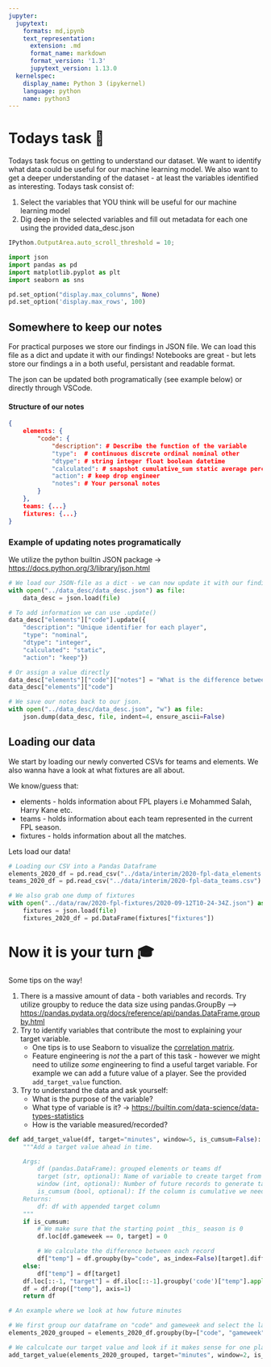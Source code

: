 ```yaml
---
jupyter:
  jupytext:
    formats: md,ipynb
    text_representation:
      extension: .md
      format_name: markdown
      format_version: '1.3'
      jupytext_version: 1.13.0
  kernelspec:
    display_name: Python 3 (ipykernel)
    language: python
    name: python3
---
```


# Todays task 📝

Todays task focus on getting to understand our dataset. We want to identify what data could be useful for our machine learning model. We also want to get a deeper understanding of the dataset - at least the variables identified as interesting. Todays task consist of:

1. Select the variables that YOU think will be useful for our machine learning model
2. Dig deep in the selected variables and fill out metadata for each one using the provided data_desc.json

```javascript
IPython.OutputArea.auto_scroll_threshold = 10;
```

```python
import json
import pandas as pd
import matplotlib.pyplot as plt
import seaborn as sns

pd.set_option("display.max_columns", None)
pd.set_option('display.max_rows', 100)
```

## Somewhere to keep our notes

For practical purposes we store our findings in JSON file. We can load this file as a dict and update it with our findings! Notebooks are great - but lets store our findings a in a both useful, persistant and readable format.

The json can be updated both programatically (see example below) or directly through VSCode.

#### Structure of our notes
```json
{
    elements: {
        "code": {
            "description": # Describe the function of the variable
            "type":  # continuous discrete ordinal nominal other
            "dtype": # string integer float boolean datetime
            "calculated": # snapshot cumulative_sum static average percentage ratio
            "action": # keep drop engineer
            "notes": # Your personal notes
        }
    },
    teams: {...}
    fixtures: {...}
}
```


### Example of updating notes programatically

We utilize the python builtin JSON package -> https://docs.python.org/3/library/json.html

```python
# We load our JSON-file as a dict - we can now update it with our finding!
with open("../data_desc/data_desc.json") as file:
    data_desc = json.load(file)
```

```python
# To add information we can use .update()
data_desc["elements"]["code"].update({
    "description": "Unique identifier for each player",
    "type": "nominal",
    "dtype": "integer",
    "calculated": "static",
    "action": "keep"})

# Or assign a value directly
data_desc["elements"]["code"]["notes"] = "What is the difference between code and id?"
data_desc["elements"]["code"]
```

```python
# We save our notes back to our json.
with open("../data_desc/data_desc.json", "w") as file:
    json.dump(data_desc, file, indent=4, ensure_ascii=False)
```

## Loading our data

We start by loading our newly converted CSVs for teams and elements. We also wanna have a look at what fixtures are all about.

We know/guess that:
* elements - holds information about FPL players i.e Mohammed Salah, Harry Kane etc.
* teams - holds information about each team represented in the current FPL season.
* fixtures - holds information about all the matches.

Lets load our data!

```python
# Loading our CSV into a Pandas Dataframe
elements_2020_df = pd.read_csv("../data/interim/2020-fpl-data_elements.csv")
teams_2020_df = pd.read_csv("../data/interim/2020-fpl-data_teams.csv")

# We also grab one dump of fixtures
with open("../data/raw/2020-fpl-fixtures/2020-09-12T10-24-34Z.json") as file:
    fixtures = json.load(file)
    fixtures_2020_df = pd.DataFrame(fixtures["fixtures"])
```

# Now it is your turn 🎓

Some tips on the way!
1. There is a massive amount of data - both variables and records. Try utilize groupby to reduce the data size using pandas.GroupBy --> https://pandas.pydata.org/docs/reference/api/pandas.DataFrame.groupby.html
2. Try to identify variables that contribute the most to explaining your target variable.
    * One tips is to use Seaborn to visualize the [correlation matrix](https://seaborn.pydata.org/examples/many_pairwise_correlations.html#plotting-a-diagonal-correlation-matrix).
    * Feature engineering is _not_ the a part of this task - however we might need to utilize _some_ engineering to find a useful target variable. For example we can add a future value of a player. See the provided ```add_target_value``` function.
3. Try to understand the data and ask yourself:
    * What is the purpose of the variable?
    * What type of variable is it? -> https://builtin.com/data-science/data-types-statistics
    * How is the variable measured/recorded?

```python
def add_target_value(df, target="minutes", window=5, is_cumsum=False):
    """Add a target value ahead in time.

    Args:
        df (pandas.DataFrame): grouped elements or teams df
        target (str, optional): Name of variable to create target from
        window (int, optional): Number of future records to generate target from
        is_cumsum (bool, optional): If the column is cumulative we need to shift a little to make any sense.
    Returns:
        df: df with appended target column
    """
    if is_cumsum:
        # We make sure that the starting point _this_ season is 0
        df.loc[df.gameweek == 0, target] = 0

        # We calculate the difference between each record
        df["temp"] = df.groupby(by="code", as_index=False)[target].diff()
    else:
        df["temp"] = df[target]
    df.loc[::-1, "target"] = df.iloc[::-1].groupby('code')["temp"].apply(lambda x: x.rolling(min_periods=1, window=window).sum().shift(1))
    df = df.drop(["temp"], axis=1)
    return df

# An example where we look at how future minutes

# We first group our dataframe on "code" and gameweek and select the last record each gameweek for each player.
elements_2020_grouped = elements_2020_df.groupby(by=["code", "gameweek"], as_index=False).last()

# We calculcate our target value and look if it makes sense for one player.
add_target_value(elements_2020_grouped, target="minutes", window=2, is_cumsum=True)[elements_2020_grouped.web_name=="Salah"]
```

```python

```
